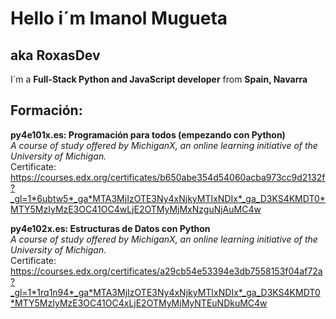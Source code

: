 

# Hello i´m Imanol Mugueta 
## aka RoxasDev
I´m a **Full-Stack Python and JavaScript developer** from **Spain, Navarra**


## Formación:
**py4e101x.es: Programación para todos (empezando con Python)** \
*A course of study offered by MichiganX, an online learning initiative of the University of Michigan.* \
Certificate: https://courses.edx.org/certificates/b650abe354d54060acba973cc9d2132f?_gl=1*6ubtw5*_ga*MTA3MjIzOTE3Ny4xNjkyMTIxNDIx*_ga_D3KS4KMDT0*MTY5MzIyMzE3OC41OC4wLjE2OTMyMjMxNzguNjAuMC4w

**py4e102x.es: Estructuras de Datos con Python** \
*A course of study offered by MichiganX, an online learning initiative of the University of Michigan.* \
Certificate: https://courses.edx.org/certificates/a29cb54e53394e3db7558153f04af72a?_gl=1*1rq1n94*_ga*MTA3MjIzOTE3Ny4xNjkyMTIxNDIx*_ga_D3KS4KMDT0*MTY5MzIyMzE3OC41OC4xLjE2OTMyMjMyNTEuNDkuMC4w

